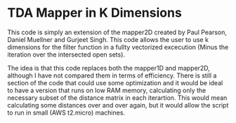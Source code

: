# TDA Mapper in K Dimensions
This code is simply an extension of the mapper2D created by Paul Pearson, Daniel Muellner and Gurjeet Singh. This code allows the user to use
k dimensions for the filter function in a fullty vectorized excecution (Minus the iteration over the intersected open sets).

The idea is that this code replaces both the mapper1D and mapper2D, although I have not compared them in terms of efficiency. There is still 
a section of the code that could use some optimization and it would be ideal to have a version that runs on low RAM memory, calculating only the 
necessary subset of the distance matrix in each iterartion. This would mean calculating some distances over and over again, but it would
allow the script to run in small (AWS t2.micro) machines.


